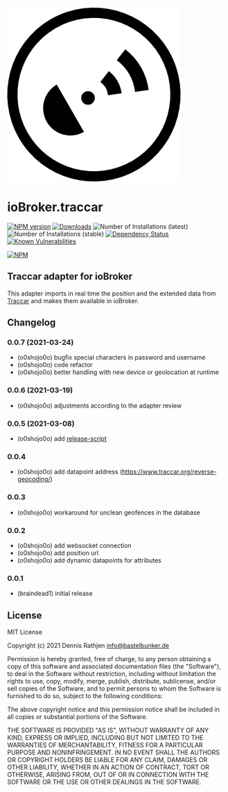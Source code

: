 ![Logo](admin/traccar.png)
# ioBroker.traccar

[![NPM version](http://img.shields.io/npm/v/iobroker.traccar.svg?dummy=unused)](https://www.npmjs.com/package/iobroker.traccar)
[![Downloads](https://img.shields.io/npm/dm/iobroker.traccar.svg?dummy=unused)](https://www.npmjs.com/package/iobroker.traccar)
![Number of Installations (latest)](https://iobroker.live/badges/traccar-installed.svg?dummy=unused)
![Number of Installations (stable)](https://iobroker.live/badges/traccar-stable.svg?dummy=unused)
[![Dependency Status](https://img.shields.io/david/o0shojo0o/iobroker.traccar.svg?dummy=unused)](https://david-dm.org/o0shojo0o/iobroker.traccar)
[![Known Vulnerabilities](https://snyk.io/test/github/o0shojo0o/ioBroker.traccar/badge.svg?dummy=unused)](https://snyk.io/test/github/o0shojo0o/ioBroker.traccar)

[![NPM](https://nodei.co/npm/iobroker.traccar.png?downloads=true)](https://nodei.co/npm/iobroker.traccar/)

## Traccar adapter for ioBroker

This adapter imports in real time the position and the extended data from [Traccar](https://www.traccar.org) and makes them available in ioBroker.

## Changelog
<!--
 https://github.com/AlCalzone/release-script#usage
    npm run release minor -- --all 0.9.8 -> 0.10.0
    npm run release patch -- --all 0.9.8 -> 0.9.9
    npm run release prerelease beta -- --all v0.2.1 -> v0.2.2-beta.0  
	Placeholder for the next version (at the beginning of the line):
	### __WORK IN PROGRESS__
-->
### 0.0.7 (2021-03-24)
* (o0shojo0o) bugfix special characters in password and username
* (o0shojo0o) code refactor
* (o0shojo0o) better handling with new device or geolocation at runtime

### 0.0.6 (2021-03-19)
* (o0shojo0o) adjustments according to the adapter review

### 0.0.5 (2021-03-08)
* (o0shojo0o) add [release-script](https://github.com/AlCalzone/release-script)

### 0.0.4
* (o0shojo0o) add datapoint address (https://www.traccar.org/reverse-geocoding/)

### 0.0.3
* (o0shojo0o) workaround for unclean geofences in the database 

### 0.0.2
* (o0shojo0o) add websocket connection
* (o0shojo0o) add position url
* (o0shojo0o) add dynamic datapoints for attributes  

### 0.0.1
* (braindead1) initial release

## License
MIT License

Copyright (c) 2021 Dennis Rathjen <info@bastelbunker.de>

Permission is hereby granted, free of charge, to any person obtaining a copy
of this software and associated documentation files (the "Software"), to deal
in the Software without restriction, including without limitation the rights
to use, copy, modify, merge, publish, distribute, sublicense, and/or sell
copies of the Software, and to permit persons to whom the Software is
furnished to do so, subject to the following conditions:

The above copyright notice and this permission notice shall be included in all
copies or substantial portions of the Software.

THE SOFTWARE IS PROVIDED "AS IS", WITHOUT WARRANTY OF ANY KIND, EXPRESS OR
IMPLIED, INCLUDING BUT NOT LIMITED TO THE WARRANTIES OF MERCHANTABILITY,
FITNESS FOR A PARTICULAR PURPOSE AND NONINFRINGEMENT. IN NO EVENT SHALL THE
AUTHORS OR COPYRIGHT HOLDERS BE LIABLE FOR ANY CLAIM, DAMAGES OR OTHER
LIABILITY, WHETHER IN AN ACTION OF CONTRACT, TORT OR OTHERWISE, ARISING FROM,
OUT OF OR IN CONNECTION WITH THE SOFTWARE OR THE USE OR OTHER DEALINGS IN THE
SOFTWARE.
